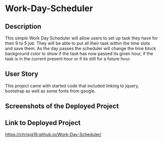 # Work-Day-Scheduler

## Description

This simple Work Day Scheduler will allow users to set up task they have for their 9 to 5 job. They will be able to put all their task within the time slots and save them. As the day passes the scheduler will change the time block background color to show if the task has now passed its given hour, if the task is in the current present hour or if its still for a future hour.

## User Story

This project came with started code that included linking to jquery, bootstrap as well as some fonts from google.

## Screenshots of the Deployed Project



## Link to Deployed Project

https://chrisjg19.github.io/Work-Day-Scheduler/
